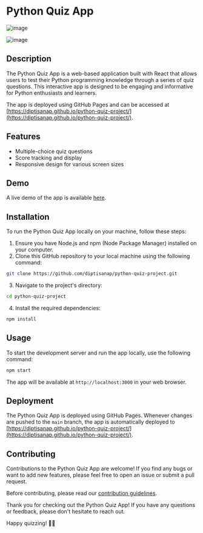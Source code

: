 # Python Quiz App

![image](https://github.com/DiptiSanap/python-quiz-project/assets/107847530/270059de-e68d-442d-bc4e-fb812fc3626d)

![image](https://github.com/DiptiSanap/python-quiz-project/assets/107847530/fa258566-649c-47bc-abb7-32484122f587)



## Description

The Python Quiz App is a web-based application built with React that allows users to test their Python programming knowledge through a series of quiz questions. This interactive app is designed to be engaging and informative for Python enthusiasts and learners.

The app is deployed using GitHub Pages and can be accessed at [https://diptisanap.github.io/python-quiz-project/](https://diptisanap.github.io/python-quiz-project/).

## Features

- Multiple-choice quiz questions
- Score tracking and display
- Responsive design for various screen sizes

## Demo

A live demo of the app is available [here](https://diptisanap.github.io/python-quiz-project/).

## Installation

To run the Python Quiz App locally on your machine, follow these steps:

1. Ensure you have Node.js and npm (Node Package Manager) installed on your computer.
2. Clone this GitHub repository to your local machine using the following command:

```bash
git clone https://github.com/diptisanap/python-quiz-project.git
```

3. Navigate to the project's directory:

```bash
cd python-quiz-project
```

4. Install the required dependencies:

```bash
npm install
```

## Usage

To start the development server and run the app locally, use the following command:

```bash
npm start
```

The app will be available at `http://localhost:3000` in your web browser.

## Deployment

The Python Quiz App is deployed using GitHub Pages. Whenever changes are pushed to the `main` branch, the app is automatically deployed to [https://diptisanap.github.io/python-quiz-project/](https://diptisanap.github.io/python-quiz-project/).

## Contributing

Contributions to the Python Quiz App are welcome! If you find any bugs or want to add new features, please feel free to open an issue or submit a pull request.

Before contributing, please read our [contribution guidelines](CONTRIBUTING.md).


Thank you for checking out the Python Quiz App! If you have any questions or feedback, please don't hesitate to reach out.

Happy quizzing! 🐍🧠
